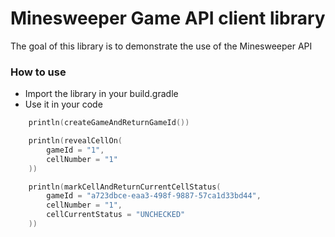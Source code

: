 # Minesweeper Game API client library
The goal of this library is to demonstrate the use of the Minesweeper API


### How to use

- Import the library in your build.gradle
- Use it in your code

```kotlin
    println(createGameAndReturnGameId())

    println(revealCellOn(
        gameId = "1",
        cellNumber = "1"
    ))

    println(markCellAndReturnCurrentCellStatus(
        gameId = "a723dbce-eaa3-498f-9887-57ca1d33bd44",
        cellNumber = "1",
        cellCurrentStatus = "UNCHECKED"
    ))
``` 